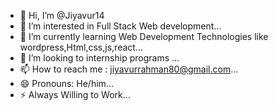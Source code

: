 - 👋 Hi, I’m @Jiyavur14
- 👀 I’m interested in Full Stack Web development...
- 🌱 I’m currently learning Web Development Technologies like wordpress,Html,css,js,react...
- 💞️ I’m looking to internship programs ...
- 📫 How to reach me : jiyavurrahman80@gmail.com...
- 😄 Pronouns: He/him...
- ⚡ Always Willing to Work... 

<!---
Jiyavur14/Jiyavur14 is a ✨ special ✨ repository because its `README.md` (this file) appears on your GitHub profile.
You can click the Preview link to take a look at your changes.
--->
